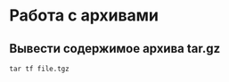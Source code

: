 Работа с архивами
=================

Вывести содержимое архива tar.gz
--------------------------------

	tar tf file.tgz